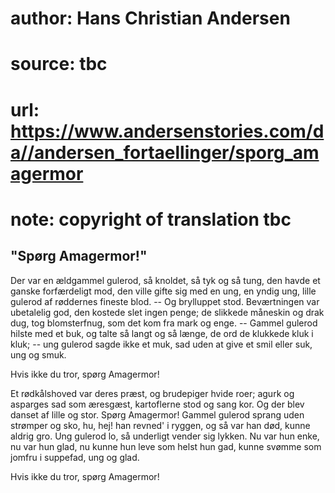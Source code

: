 # author: Hans Christian Andersen
# source: tbc
# url: https://www.andersenstories.com/da//andersen_fortaellinger/sporg_amagermor
# note: copyright of translation tbc

## "Spørg Amagermor!" 

Der var en ældgammel gulerod,
så knoldet, så tyk og så tung,
den havde et ganske forfærdeligt mod,
den ville gifte sig med en ung,
en yndig ung, lille gulerod
af røddernes fineste blod.
-- Og brylluppet stod.
Beværtningen var ubetalelig god,
den kostede slet ingen penge;
de slikkede måneskin og drak dug,
tog blomsterfnug,
som det kom fra mark og enge.
-- Gammel gulerod hilste med et buk,
og talte så langt og så længe,
de ord de klukkede kluk i kluk;
-- ung gulerod sagde ikke et muk,
sad uden at give et smil eller suk,
ung og smuk.

Hvis ikke du tror,
spørg Amagermor!

Et rødkålshoved var deres præst,
og brudepiger hvide roer;
agurk og asparges sad som æresgæst,
kartoflerne stod og sang kor.
Og der blev danset af lille og stor.
Spørg Amagermor!
Gammel gulerod sprang uden strømper og sko,
hu, hej! han revned' i ryggen,
og så var han død, kunne aldrig gro.
Ung gulerod lo,
så underligt vender sig lykken.
Nu var hun enke, nu var hun glad,
nu kunne hun leve som helst hun gad,
kunne svømme som jomfru i suppefad,
ung og glad.

Hvis ikke du tror,
spørg Amagermor!

